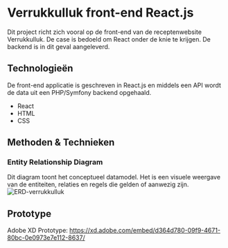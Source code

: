 # Verrukkulluk front-end React.js

Dit project richt zich vooral op de front-end van de receptenwebsite Verrukkulluk. De case is bedoeld om React onder de knie te krijgen. De backend is in dit geval aangeleverd.

## Technologieën

De front-end applicatie is geschreven in React.js en middels een API wordt de data uit een PHP/Symfony backend opgehaald.

* React
* HTML
* CSS

## Methoden & Technieken

### Entity Relationship Diagram
Dit diagram toont het conceptueel datamodel. Het is een visuele weergave van de entiteiten, relaties en regels die gelden of aanwezig zijn.
<img src=".src/assets/img/ERD-verrukkulluk.png" alt="ERD-verrukkulluk"/>

## Prototype
Adobe XD Prototype: https://xd.adobe.com/embed/d364d780-09f9-4671-80bc-0e0973e7e112-8637/ 